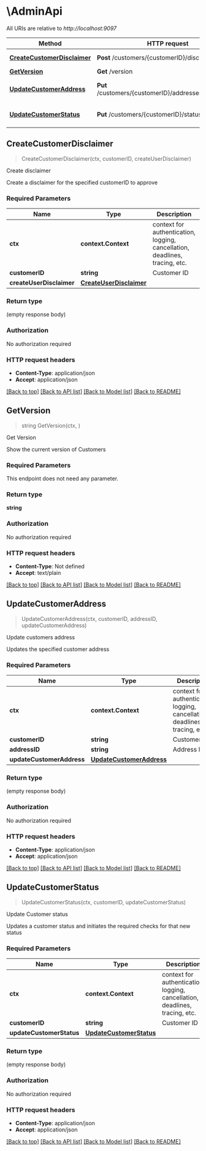 # \AdminApi

All URIs are relative to *http://localhost:9097*

Method | HTTP request | Description
------------- | ------------- | -------------
[**CreateCustomerDisclaimer**](AdminApi.md#CreateCustomerDisclaimer) | **Post** /customers/{customerID}/disclaimers | Create disclaimer
[**GetVersion**](AdminApi.md#GetVersion) | **Get** /version | Get Version
[**UpdateCustomerAddress**](AdminApi.md#UpdateCustomerAddress) | **Put** /customers/{customerID}/addresses/{addressID} | Update customers address
[**UpdateCustomerStatus**](AdminApi.md#UpdateCustomerStatus) | **Put** /customers/{customerID}/status | Update Customer status



## CreateCustomerDisclaimer

> CreateCustomerDisclaimer(ctx, customerID, createUserDisclaimer)

Create disclaimer

Create a disclaimer for the specified customerID to approve

### Required Parameters


Name | Type | Description  | Notes
------------- | ------------- | ------------- | -------------
**ctx** | **context.Context** | context for authentication, logging, cancellation, deadlines, tracing, etc.
**customerID** | **string**| Customer ID | 
**createUserDisclaimer** | [**CreateUserDisclaimer**](CreateUserDisclaimer.md)|  | 

### Return type

 (empty response body)

### Authorization

No authorization required

### HTTP request headers

- **Content-Type**: application/json
- **Accept**: application/json

[[Back to top]](#) [[Back to API list]](../README.md#documentation-for-api-endpoints)
[[Back to Model list]](../README.md#documentation-for-models)
[[Back to README]](../README.md)


## GetVersion

> string GetVersion(ctx, )

Get Version

Show the current version of Customers

### Required Parameters

This endpoint does not need any parameter.

### Return type

**string**

### Authorization

No authorization required

### HTTP request headers

- **Content-Type**: Not defined
- **Accept**: text/plain

[[Back to top]](#) [[Back to API list]](../README.md#documentation-for-api-endpoints)
[[Back to Model list]](../README.md#documentation-for-models)
[[Back to README]](../README.md)


## UpdateCustomerAddress

> UpdateCustomerAddress(ctx, customerID, addressID, updateCustomerAddress)

Update customers address

Updates the specified customer address

### Required Parameters


Name | Type | Description  | Notes
------------- | ------------- | ------------- | -------------
**ctx** | **context.Context** | context for authentication, logging, cancellation, deadlines, tracing, etc.
**customerID** | **string**| Customer ID | 
**addressID** | **string**| Address ID | 
**updateCustomerAddress** | [**UpdateCustomerAddress**](UpdateCustomerAddress.md)|  | 

### Return type

 (empty response body)

### Authorization

No authorization required

### HTTP request headers

- **Content-Type**: application/json
- **Accept**: application/json

[[Back to top]](#) [[Back to API list]](../README.md#documentation-for-api-endpoints)
[[Back to Model list]](../README.md#documentation-for-models)
[[Back to README]](../README.md)


## UpdateCustomerStatus

> UpdateCustomerStatus(ctx, customerID, updateCustomerStatus)

Update Customer status

Updates a customer status and initiates the required checks for that new status

### Required Parameters


Name | Type | Description  | Notes
------------- | ------------- | ------------- | -------------
**ctx** | **context.Context** | context for authentication, logging, cancellation, deadlines, tracing, etc.
**customerID** | **string**| Customer ID | 
**updateCustomerStatus** | [**UpdateCustomerStatus**](UpdateCustomerStatus.md)|  | 

### Return type

 (empty response body)

### Authorization

No authorization required

### HTTP request headers

- **Content-Type**: application/json
- **Accept**: application/json

[[Back to top]](#) [[Back to API list]](../README.md#documentation-for-api-endpoints)
[[Back to Model list]](../README.md#documentation-for-models)
[[Back to README]](../README.md)

